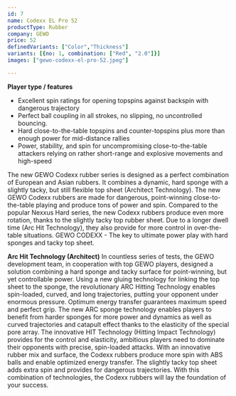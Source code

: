 ```yaml
---
id: 7
name: Codexx EL Pro 52
productType: Rubber
company: GEWO 
price: 52
definedVariants: ["Color","Thickness"]
variants: [{no: 1, combination: ["Red", "2.0"]}]
images: ["gewo-codexx-el-pro-52.jpeg"]

---
```

**Player type / features**
- Excellent spin ratings for opening topspins against backspin with dangerous trajectory
- Perfect ball coupling in all strokes, no slipping, no uncontrolled bouncing.
- Hard close-to-the-table topspins and counter-topspins plus more than enough power for mid-distance rallies
- Power, stability, and spin for uncompromising close-to-the-table attackers relying on rather short-range and explosive movements and high-speed

The new GEWO Codexx rubber series is designed as a perfect combination of European and Asian rubbers. It combines a dynamic, hard sponge with a slightly tacky, but still flexible top sheet (Architect Technology). The new GEWO Codexx rubbers are made for dangerous, point-winning close-to-the-table playing and produce tons of power and spin. Compared to the popular Nexxus Hard series, the new Codexx rubbers produce even more rotation, thanks to the slightly tacky top rubber sheet. Due to a longer dwell time (Arc Hit Technology), they also provide for more control in over-the-table situations.
GEWO CODEXX - The key to ultimate power play with hard sponges and tacky top sheet.

**Arc Hit Technology (Architect)**
In countless series of tests, the GEWO development team, in cooperation with top GEWO players, designed a solution combining a hard sponge and tacky surface for point-winning, but yet controllable power. Using a new gluing technology for linking the top sheet to the sponge, the revolutionary ARC Hitting Technology enables spin-loaded, curved, and long trajectories, putting your opponent under enormous pressure. Optimum energy transfer guarantees maximum speed and perfect grip.
The new ARC sponge technology enables players to benefit from harder sponges for more power and dynamics as well as curved trajectories and catapult effect thanks to the elasticity of the special pore array. The innovative HIT Technology (Hitting Impact Technology) provides for the control and elasticity, ambitious players need to dominate their opponents with precise, spin-loaded attacks. With an innovative rubber mix and surface, the Codexx rubbers produce more spin with ABS balls and enable optimized energy transfer. The slightly tacky top sheet adds extra spin and provides for dangerous trajectories. With this combination of technologies, the Codexx rubbers will lay the foundation of your success.